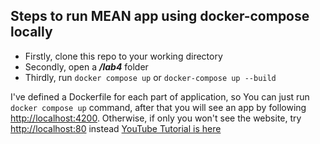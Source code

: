 ## Steps to run MEAN app using docker-compose locally

- Firstly, clone this repo to your working directory
- Secondly, open a **_/lab4_** folder
- Thirdly, run `docker compose up` or `docker-compose up --build`

I've defined a Dockerfile for each part of application, so You can just run `docker compose up` command, after that you will see an app by following [http://localhost:4200](http://localhost:4200). Otherwise, if only you won't see the website, try [http://localhost:80](http://localhost:80) instead
[YouTube Tutorial is here](https://youtu.be/e61EPNP83NM)
